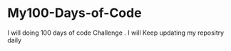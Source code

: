 # My100-Days-of-Code
I will doing 100 days of code Challenge . I will Keep updating my repositry daily
